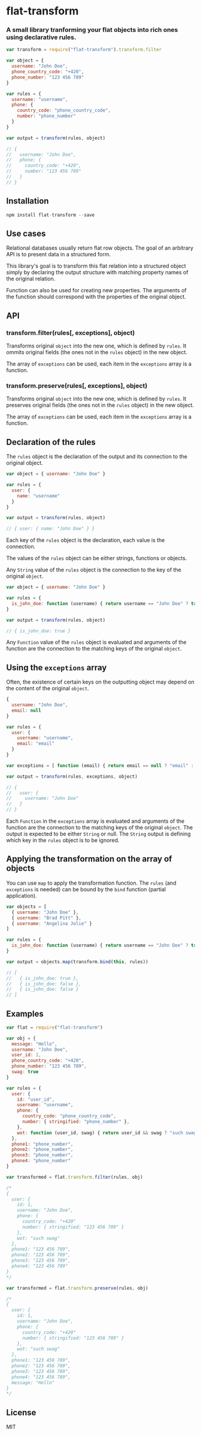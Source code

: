 # flat-transform

### A small library tranforming your flat objects into rich ones using declarative rules.

```javascript
var transform = require("flat-transform").transform.filter

var object = {
  username: "John Doe",
  phone_country_code: "+420",
  phone_number: "123 456 789"
}

var rules = {
  username: "username",
  phone: {
    country_code: "phone_country_code",
    number: "phone_number"
  }
}

var output = transform(rules, object)

// {
//   username: "John Doe",
//   phone: {
//     country_code: "+420",
//     number: "123 456 789"
//   }
// }
```
## Installation

```javascript
npm install flat-transform --save
```

## Use cases
Relational databases usually return flat row objects. The goal of an arbitrary API is to present data in a structured form.

This library's goal is to transform this flat relation into a structured object simply by declaring the output structure with matching property names of the original relation.

Function can also be used for creating new properties. The arguments of the function should correspond with the properties of the original object.

## API

### transform.filter(rules[, exceptions], object)
Transforms original `object` into the new one, which is defined by `rules`. It ommits original fields (the ones not in the `rules` object) in the new object.

The array of `exceptions` can be used, each item in the `exceptions` array is a function.

### transform.preserve(rules[, exceptions], object)
Transforms original `object` into the new one, which is defined by `rules`. It preserves original fields (the ones not in the `rules` object) in the new object.

The array of `exceptions` can be used, each item in the `exceptions` array is a function.

## Declaration of the rules

The `rules` object is the declaration of the output and its connection to the original object.

```javascript
var object = { username: "John Doe" }  

var rules = {
  user: {
    name: "username"
  }
}

var output = transform(rules, object)

// { user: { name: "John Doe" } }
```

Each key of the `rules` object is the declaration, each value is the connection.

The values of the `rules` object can be either strings, functions or objects.

Any `String` value of the `rules` object is the connection to the key of the original `object`.

```javascript
var object = { username: "John Doe" }

var rules = {
  is_john_doe: function (username) { return username == "John Doe" ? true : false }
}

var output = transform(rules, object)

// { is_john_doe: true }
```
Any `Function` value of the `rules` object is evaluated and arguments of the function are the connection to the matching keys of the original `object`.

## Using the `exceptions` array

Often, the existence of certain keys on the outputting object may depend on the content of the original `object`.

```javascript
{
  username: "John Doe",
  email: null
}

var rules = {
  user: {
    username: "username",
    email: "email"
  }
}

var exceptions = [ function (email) { return email == null ? "email" : null } ]

var output = transform(rules, exceptions, object)

// { 
//   user: {
//     username: "John Doe"  
//   }
// }
```

Each `Function` in the `exceptions` array is evaluated and arguments of the function are the connection to the matching keys of the original `object`. The output is expected to be either `String` or null. The `String` output is defining which key in the `rules` object is to be ignored.


## Applying the transformation on the array of objects

You can use `map` to apply the transformation function. The `rules` (and `exceptions` is needed) can be bound by the `bind` function (partial application).

```javascript
var objects = [
  { username: "John Doe" },
  { username: "Brad Pitt" },
  { username: "Angelina Jolie" }
]

var rules = {
  is_john_doe: function (username) { return username == "John Doe" ? true : false }
}

var output = objects.map(transform.bind(this, rules))

// [
//   { is_john_doe: true },
//   { is_john_doe: false },
//   { is_john_doe: false }
// ]
```

## Examples

```javascript
var flat = require("flat-transform")

var obj = {
  message: "Hello",
  username: "John Doe",
  user_id: 1,
  phone_country_code: "+420",
  phone_number: "123 456 789",
  swag: true
}

var rules = {
  user: {
    id: "user_id",
    username: "username",
    phone: {
      country_code: "phone_country_code",
      number: { stringified: "phone_number" },
    },
    wot: function (user_id, swag) { return user_id && swag ? "such swag" : ":(" }
  },
  phone1: "phone_number",
  phone2: "phone_number",
  phone3: "phone_number",
  phone4: "phone_number"
}

var transformed = flat.transform.filter(rules, obj)

/*
{
  user: { 
    id: 1,
    username: "John Doe",
    phone: { 
      country_code: "+420" 
      number: { stringified: "123 456 789" }
    },
    wot: "such swag"
  },
  phone1: "123 456 789",
  phone2: "123 456 789",
  phone3: "123 456 789",
  phone4: "123 456 789"
}
*/

var transformed = flat.transform.preserve(rules, obj)

/*
{
  user: { 
    id: 1,
    username: "John Doe",
    phone: { 
      country_code: "+420" 
      number: { stringified: "123 456 789" }
    },
    wot: "such swag"
  },
  phone1: "123 456 789",
  phone2: "123 456 789",
  phone3: "123 456 789",
  phone4: "123 456 789",
  message: "Hello"
}
*/
```

## License

MIT